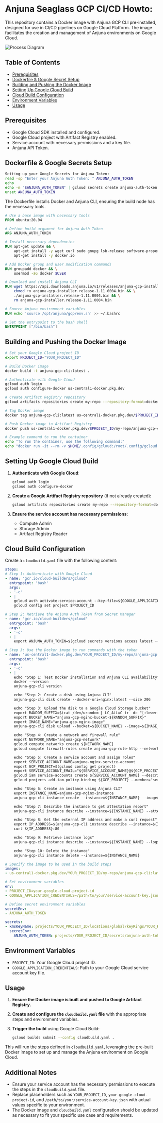 
# Anjuna Seaglass GCP CI/CD Howto:

This repository contains a Docker image with Anjuna GCP CLI pre-installed, designed for use in CI/CD pipelines on Google Cloud Platform. The image facilitates the creation and management of Anjuna environments on Google Cloud.

![Process Diagram](24c8f3c9-c30c-4440-862e-29b4ef7c7e7f.svg)

## Table of Contents

- [Prerequisites](#prerequisites)
- [Dockerfile & Google Secret Setup](#dockerfile-&-google-secrets-setup)
- [Building and Pushing the Docker Image](#building-and-pushing-the-docker-image)
- [Setting Up Google Cloud Build](#setting-up-google-cloud-build)
- [Cloud Build Configuration](#cloud-build-configuration)
- [Environment Variables](#environment-variables)
- [Usage](#usage)

## Prerequisites

- Google Cloud SDK installed and configured.
- Google Cloud project with Artifact Registry enabled.
- Service account with necessary permissions and a key file.
- Anjuna API Token.

## Dockerfile & Google Secrets Setup

```bash
Setting up your Google Secrets for Anjuna Token:
read -sp "Enter your Anjuna Auth Token: " ANJUNA_AUTH_TOKEN
echo
echo -n "$ANJUNA_AUTH_TOKEN" | gcloud secrets create anjuna-auth-token --data-file=- --replication-policy="automatic"
unset ANJUNA_AUTH_TOKEN
```

The Dockerfile installs Docker and Anjuna CLI, ensuring the build node has the necessary tools.

```Dockerfile
# Use a base image with necessary tools
FROM ubuntu:20.04

# Define build argument for Anjuna Auth Token
ARG ANJUNA_AUTH_TOKEN

# Install necessary dependencies
RUN apt-get update && \
    apt-get install -y wget curl sudo gnupg lsb-release software-properties-common && \
    apt-get install -y docker.io

# Add Docker group and user modification commands
RUN groupadd docker && \
    usermod -aG docker $USER

# Download and install Anjuna CLI
RUN wget https://api.downloads.anjuna.io/v1/releases/anjuna-gcp-installer.release-1.11.0004.bin --header="X-Anjuna-Auth-Token:${ANJUNA_AUTH_TOKEN}" && \
    chmod +x anjuna-gcp-installer.release-1.11.0004.bin && \
    ./anjuna-gcp-installer.release-1.11.0004.bin && \
    rm anjuna-gcp-installer.release-1.11.0004.bin

# Source Anjuna environment variables
RUN echo 'source /opt/anjuna/gcp/env.sh' >> ~/.bashrc

# Set the entrypoint to the bash shell
ENTRYPOINT ["/bin/bash"]
```

## Building and Pushing the Docker Image

```bash
# Set your Google Cloud project ID
export PROJECT_ID="YOUR_PROJECT_ID"

# Build Docker image
docker build -t anjuna-gcp-cli:latest .

# Authenticate with Google Cloud
gcloud auth login
gcloud auth configure-docker us-central1-docker.pkg.dev

# Create Artifact Registry repository
gcloud artifacts repositories create my-repo --repository-format=docker --location=us-central1 --project=$PROJECT_ID

# Tag Docker image
docker tag anjuna-gcp-cli:latest us-central1-docker.pkg.dev/$PROJECT_ID/my-repo/anjuna-gcp-cli:latest

# Push Docker image to Artifact Registry
docker push us-central1-docker.pkg.dev/$PROJECT_ID/my-repo/anjuna-gcp-cli:latest

# Example command to run the container
echo "To run the container, use the following command:"
echo "docker run -it --rm -v $HOME/.config/gcloud:/root/.config/gcloud us-central1-docker.pkg.dev/$PROJECT_ID/my-repo/anjuna-gcp-cli:latest"
```

## Setting Up Google Cloud Build

1. **Authenticate with Google Cloud**:
   ```bash
   gcloud auth login
   gcloud auth configure-docker
   ```

2. **Create a Google Artifact Registry repository** (if not already created):
   ```bash
   gcloud artifacts repositories create my-repo --repository-format=docker --location=us-central1
   ```

3. **Ensure the service account has necessary permissions**:
   - Compute Admin
   - Storage Admin
   - Artifact Registry Reader

## Cloud Build Configuration

Create a `cloudbuild.yaml` file with the following content:

```yaml
steps:
# Step 1: Authenticate with Google Cloud
- name: 'gcr.io/cloud-builders/gcloud'
  entrypoint: 'bash'
  args:
  - '-c'
  - |
    gcloud auth activate-service-account --key-file=${GOOGLE_APPLICATION_CREDENTIALS}
    gcloud config set project $PROJECT_ID

# Step 2: Retrieve the Anjuna Auth Token from Secret Manager
- name: 'gcr.io/cloud-builders/gcloud'
  entrypoint: 'bash'
  args:
  - '-c'
  - |
    export ANJUNA_AUTH_TOKEN=$(gcloud secrets versions access latest --secret="anjuna-auth-token")

# Step 3: Use the Docker image to run commands with the token
- name: 'us-central1-docker.pkg.dev/YOUR_PROJECT_ID/my-repo/anjuna-gcp-cli:latest'
  entrypoint: 'bash'
  args:
  - '-c'
  - |
    echo "Step 1: Test Docker installation and Anjuna CLI availability"
    docker --version
    anjuna-gcp-cli version

    echo "Step 2: Create a disk using Anjuna CLI"
    anjuna-gcp-cli disk create --docker-uri=nginx:latest --size 20G

    echo "Step 3: Upload the disk to a Google Cloud Storage bucket"
    export RANDOM_SUFFIX=$(cat /dev/urandom | LC_ALL=C tr -dc "[:lower:]" | head -c 10)
    export BUCKET_NAME="anjuna-gcp-nginx-bucket-${RANDOM_SUFFIX}"
    export IMAGE_NAME="anjuna-gcp-nginx-image"
    anjuna-gcp-cli disk upload --bucket=${BUCKET_NAME} --image=${IMAGE_NAME}

    echo "Step 4: Create a network and firewall rule"
    export NETWORK_NAME="anjuna-gcp-network"
    gcloud compute networks create ${NETWORK_NAME}
    gcloud compute firewall-rules create anjuna-gcp-rule-http --network ${NETWORK_NAME} --allow tcp:80

    echo "Step 5: Create a service account and assign roles"
    export SERVICE_ACCOUNT_NAME=anjuna-nginx-service-account
    export GCP_PROJECT=$(gcloud config get project)
    export SERVICE_ACCOUNT_EMAIL="${SERVICE_ACCOUNT_NAME}@${GCP_PROJECT}.iam.gserviceaccount.com"
    gcloud iam service-accounts create ${SERVICE_ACCOUNT_NAME} --description="Service Account for Anjuna Nginx Quickstart" --display-name="Anjuna Nginx Quickstart"
    gcloud projects add-iam-policy-binding ${GCP_PROJECT} --member="serviceAccount:${SERVICE_ACCOUNT_EMAIL}" --role="roles/logging.logWriter"

    echo "Step 6: Create an instance using Anjuna CLI"
    export INSTANCE_NAME=anjuna-gcp-nginx-instance
    anjuna-gcp-cli instance create --instance=${INSTANCE_NAME} --image=${IMAGE_NAME} --network=${NETWORK_NAME} --service-account=${SERVICE_ACCOUNT_EMAIL}

    echo "Step 7: Describe the instance to get attestation report"
    anjuna-gcp-cli instance describe --instance=${INSTANCE_NAME} --attestation-report

    echo "Step 8: Get the external IP address and make a curl request"
    export IP_ADDRESS=$(anjuna-gcp-cli instance describe --instance=${INSTANCE_NAME} --show-ip | egrep -m 1 -i "AccessConfig: External NAT IpAddr:\\s*[0-9]+" | sed -E 's/.*IpAddr\\:\\s*([0-9.]+).*/\\1/')
    curl ${IP_ADDRESS}:80

    echo "Step 9: Retrieve instance logs"
    anjuna-gcp-cli instance describe --instance=${INSTANCE_NAME} --logs --tail

    echo "Step 10: Delete the instance"
    anjuna-gcp-cli instance delete --instance=${INSTANCE_NAME}

# Specify the image to be used in the build steps
images:
- us-central1-docker.pkg.dev/YOUR_PROJECT_ID/my-repo/anjuna-gcp-cli:latest

# Set environment variables
env:
- PROJECT_ID=your-google-cloud-project-id
- GOOGLE_APPLICATION_CREDENTIALS=/path/to/your/service-account-key.json

# Define secret environment variables
secretEnv:
- ANJUNA_AUTH_TOKEN

secrets:
- kmsKeyName: projects/YOUR_PROJECT_ID/locations/global/keyRings/YOUR_KEYRING/cryptoKeys/YOUR_KEY
  secretEnv:
    ANJUNA_AUTH_TOKEN: projects/YOUR_PROJECT_ID/secrets/anjuna-auth-token/versions/latest
```

## Environment Variables

- `PROJECT_ID`: Your Google Cloud project ID.
- `GOOGLE_APPLICATION_CREDENTIALS`: Path to your Google Cloud service account key file.

## Usage

1. **Ensure the Docker image is built and pushed to Google Artifact Registry**.
2. **Create and configure the `cloudbuild.yaml` file** with the appropriate steps and environment variables.
3. **Trigger the build** using Google Cloud Build:

   ```bash
   gcloud builds submit --config cloudbuild.yaml .
   ```

This will run the steps defined in `cloudbuild.yaml`, leveraging the pre-built Docker image to set up and manage the Anjuna environment on Google Cloud.

## Additional Notes

- Ensure your service account has the necessary permissions to execute the steps in the `cloudbuild.yaml` file.
- Replace placeholders such as `YOUR_PROJECT_ID`, `your-google-cloud-project-id`, and `/path/to/your/service-account-key.json` with actual values specific to your environment.
- The Docker image and `cloudbuild.yaml` configuration should be updated as necessary to fit your specific use case and requirements.
